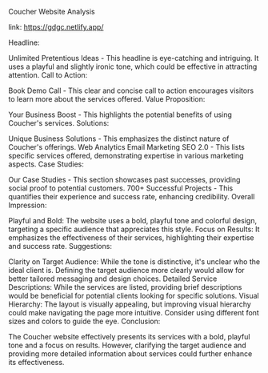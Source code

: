 Coucher Website Analysis

link: https://gdgc.netlify.app/

Headline:

Unlimited Pretentious Ideas - This headline is eye-catching and intriguing. It uses a playful and slightly ironic tone, which could be effective in attracting attention.
Call to Action:

Book Demo Call - This clear and concise call to action encourages visitors to learn more about the services offered.
Value Proposition:

Your Business Boost - This highlights the potential benefits of using Coucher's services.
Solutions:

Unique Business Solutions - This emphasizes the distinct nature of Coucher's offerings.
Web Analytics
Email Marketing
SEO 2.0 - This lists specific services offered, demonstrating expertise in various marketing aspects.
Case Studies:

Our Case Studies - This section showcases past successes, providing social proof to potential customers.
700+ Successful Projects - This quantifies their experience and success rate, enhancing credibility.
Overall Impression:

Playful and Bold: The website uses a bold, playful tone and colorful design, targeting a specific audience that appreciates this style.
Focus on Results: It emphasizes the effectiveness of their services, highlighting their expertise and success rate.
Suggestions:

Clarity on Target Audience: While the tone is distinctive, it's unclear who the ideal client is. Defining the target audience more clearly would allow for better tailored messaging and design choices.
Detailed Service Descriptions: While the services are listed, providing brief descriptions would be beneficial for potential clients looking for specific solutions.
Visual Hierarchy: The layout is visually appealing, but improving visual hierarchy could make navigating the page more intuitive. Consider using different font sizes and colors to guide the eye.
Conclusion:

The Coucher website effectively presents its services with a bold, playful tone and a focus on results. However, clarifying the target audience and providing more detailed information about services could further enhance its effectiveness.
